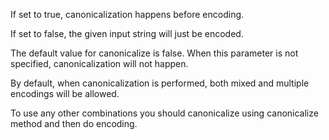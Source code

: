 If set to true, canonicalization happens before encoding.

If set to false, the given input string will just be encoded.

The default value for canonicalize is false. When this parameter is not specified, canonicalization will not happen.

By default, when canonicalization is performed, both mixed and multiple encodings will be allowed.

To use any other combinations you should canonicalize using canonicalize method and then do encoding.